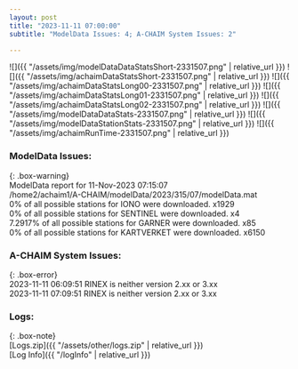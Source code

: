 ```yaml
---
layout: post
title: "2023-11-11 07:00:00"
subtitle: "ModelData Issues: 4; A-CHAIM System Issues: 2"

---
```


![]({{ "/assets/img/modelDataDataStatsShort-2331507.png" | relative_url }})
![]({{ "/assets/img/achaimDataStatsShort-2331507.png" | relative_url }})
![]({{ "/assets/img/achaimDataStatsLong00-2331507.png" | relative_url }})
![]({{ "/assets/img/achaimDataStatsLong01-2331507.png" | relative_url }})
![]({{ "/assets/img/achaimDataStatsLong02-2331507.png" | relative_url }})
![]({{ "/assets/img/modelDataDataStats-2331507.png" | relative_url }})
![]({{ "/assets/img/modelDataStationStats-2331507.png" | relative_url }})
![]({{ "/assets/img/achaimRunTime-2331507.png" | relative_url }})


### ModelData Issues:  
  
{: .box-warning}  
 ModelData report for 11-Nov-2023 07:15:07   
 /home2/achaim1/A-CHAIM/modelData/2023/315/07/modelData.mat   
 0% of all possible stations for IONO were downloaded. x1929   
 0% of all possible stations for SENTINEL were downloaded. x4   
 7.2917% of all possible stations for GARNER were downloaded. x85   
 0% of all possible stations for KARTVERKET were downloaded. x6150   
  
### A-CHAIM System Issues:  
  
{: .box-error}  
2023-11-11 06:09:51 RINEX is neither version 2.xx or 3.xx  
2023-11-11 07:09:51 RINEX is neither version 2.xx or 3.xx  

### Logs:  
  
{: .box-note}  
[Logs.zip]({{ "/assets/other/logs.zip" | relative_url }})  
[Log Info]({{ "/logInfo" | relative_url }})  
